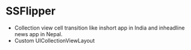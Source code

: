 # SSFlipper
- Collection view cell transition like inshort app in India and inheadline news app in Nepal.
- Custom UICollectionViewLayout
